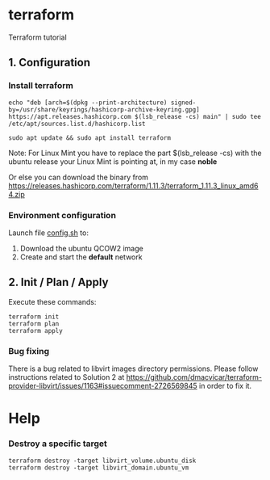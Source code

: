 # terraform
Terraform tutorial
## 1. Configuration
### Install terraform
```wget -O - https://apt.releases.hashicorp.com/gpg | sudo gpg --dearmor -o /usr/share/keyrings/hashicorp-archive-keyring.gpg
echo "deb [arch=$(dpkg --print-architecture) signed-by=/usr/share/keyrings/hashicorp-archive-keyring.gpg] https://apt.releases.hashicorp.com $(lsb_release -cs) main" | sudo tee /etc/apt/sources.list.d/hashicorp.list

sudo apt update && sudo apt install terraform
```
Note: For Linux Mint you have to replace the part $(lsb_release -cs) with the ubuntu release your Linux Mint is pointing at, in my case **noble**

Or else you can download the binary from https://releases.hashicorp.com/terraform/1.11.3/terraform_1.11.3_linux_amd64.zip

### Environment configuration
Launch file [config.sh](config.sh) to:
1. Download the ubuntu QCOW2 image
2. Create and start the **default** network

## 2. Init / Plan / Apply
Execute these commands:
```
terraform init
terraform plan
terraform apply
```

### Bug fixing
There is a bug related to libvirt images directory permissions.
Please follow instructions related to Solution 2 at https://github.com/dmacvicar/terraform-provider-libvirt/issues/1163#issuecomment-2726569845 in order to fix it.

# Help
### Destroy a specific target
```
terraform destroy -target libvirt_volume.ubuntu_disk
terraform destroy -target libvirt_domain.ubuntu_vm
```
